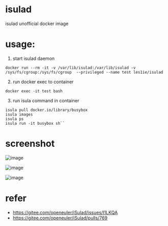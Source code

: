 # isulad
isulad unofficial docker image


# usage:
1. start isulad daemon
```
docker run --rm -it -v /var/lib/isulad:/var/lib/isulad -v /sys/fs/cgroup:/sys/fs/cgroup  --privileged --name test les1ie/isulad
```
2. run docker exec to container
```
docker exec -it test bash
```
3. run isula command in container
```
isula pull docker.io/library/busybox
isula images
isula ps
isula run -it busybox sh``
```

# screenshot
![image](https://user-images.githubusercontent.com/19611084/110882998-bcd07380-831d-11eb-8597-4cfdbd5c8fa0.png)

![image](https://user-images.githubusercontent.com/19611084/110883006-c0fc9100-831d-11eb-87f1-13c35269af1d.png)

![image](https://user-images.githubusercontent.com/19611084/110883015-c528ae80-831d-11eb-8393-6f2f61056e70.png)

<!--
# cmake 
cd ~ 
git clone https://gitee.com/src-openeuler/cmake.git 
cd cmake 
git checkout openEuler-20.03-LTS-tag 
tar -xzvf cmake-3.12.1.tar.gz 
cd cmake-3.12.1 
./bootstrap && make && make install 
ldconfig

# protobuf
git clone https://gitee.com/src-openeuler/protobuf.git
cd protobuf
git checkout openEuler-20.03-LTS-tag
tar -xzvf protobuf-all-3.9.0.tar.gz
cd protobuf-3.9.0
sudo -E ./autogen.sh
sudo -E ./configure
sudo -E make -j $(nproc)
sudo -E make install
sudo -E ldconfig


# cares 
git clone https://gitee.com/src-openeuler/c-ares.git
cd c-ares
git checkout openEuler-20.03-LTS-tag
tar -xzvf c-ares-1.15.0.tar.gz
cd c-ares-1.15.0
sudo -E autoreconf -if
sudo -E ./configure --enable-shared --disable-dependency-tracking
sudo -E make -j $(nproc)
sudo -E make install
sudo -E ldconfig


# grpc
git clone https://gitee.com/src-openeuler/grpc.git
cd grpc
git checkout openEuler-20.03-LTS-tag
tar -xzvf grpc-1.22.0.tar.gz
cd grpc-1.22.0
sudo -E make -j $(nproc)
sudo -E make install
sudo -E ldconfig
```
-->

# refer
- https://gitee.com/openeuler/iSulad/issues/I1LKQA
- https://gitee.com/openeuler/iSulad/pulls/769
